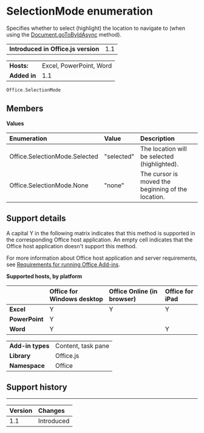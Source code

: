 
# SelectionMode enumeration
Specifies whether to select (highlight) the location to navigate to (when using the [Document.goToByIdAsync](/reference/shared/document.gotobyidasync.md) method).

|||
|:-----|:-----|
|**Introduced in Office.js version**|1.1|

|||
|:-----|:-----|
|**Hosts:**|Excel, PowerPoint, Word|
|**Added in**|1.1|



```
Office.SelectionMode
```


## Members


**Values**


|**Enumeration**|**Value**|**Description**|
|:-----|:-----|:-----|
|Office.SelectionMode.Selected|"selected"|The location will be selected (highlighted).|
|Office.SelectionMode.None|"none"|The cursor is moved the beginning of the location.|

## Support details


A capital Y in the following matrix indicates that this method is supported in the corresponding Office host application. An empty cell indicates that the Office host application doesn't support this method.

For more information about Office host application and server requirements, see [Requirements for running Office Add-ins](../../docs/overview/requirements-for-running-office-add-ins.md).


**Supported hosts, by platform**


||**Office for Windows desktop**|**Office Online (in browser)**|**Office for iPad**|
|:-----|:-----|:-----|:-----|
|**Excel**|Y|Y|Y|
|**PowerPoint**|Y|||
|**Word**|Y||Y|

|||
|:-----|:-----|
|**Add-in types**|Content, task pane|
|**Library**|Office.js|
|**Namespace**|Office|

## Support history



****


|**Version**|**Changes**|
|:-----|:-----|
|1.1|Introduced|

